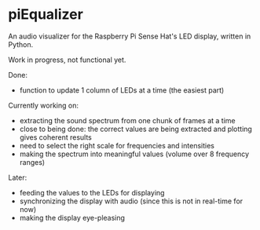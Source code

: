 # piEqualizer
An audio visualizer for the Raspberry Pi Sense Hat's LED display, written in Python.

Work in progress, not functional yet.

Done:
* function to update 1 column of LEDs at a time (the easiest part)

Currently working on:
* extracting the sound spectrum from one chunk of frames at a time
 * close to being done: the correct values are being extracted and plotting gives coherent results
 * need to select the right scale for frequencies and intensities
* making the spectrum into meaningful values (volume over 8 frequency ranges)

Later:
* feeding the values to the LEDs for displaying
* synchronizing the display with audio (since this is not in real-time for now)
* making the display eye-pleasing
